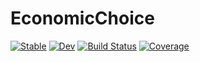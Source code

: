 # EconomicChoice

[![Stable](https://img.shields.io/badge/docs-stable-blue.svg)](https://HolyLab.github.io/EconomicChoice.jl/stable/)
[![Dev](https://img.shields.io/badge/docs-dev-blue.svg)](https://HolyLab.github.io/EconomicChoice.jl/dev/)
[![Build Status](https://github.com/HolyLab/EconomicChoice.jl/actions/workflows/CI.yml/badge.svg?branch=main)](https://github.com/HolyLab/EconomicChoice.jl/actions/workflows/CI.yml?query=branch%3Amain)
[![Coverage](https://codecov.io/gh/HolyLab/EconomicChoice.jl/branch/main/graph/badge.svg)](https://codecov.io/gh/HolyLab/EconomicChoice.jl)
